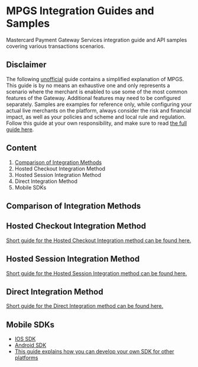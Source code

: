 # MPGS Integration Guides and Samples
Mastercard Payment Gateway Services integration guide and API samples covering various transactions scenarios.

## Disclaimer
The following <ins>unofficial</ins> guide contains a simplified explanation of MPGS. This guide is by no means an exhaustive one and only represents a scenario where the merchant is enabled to use some of the most common features of the Gateway. Additional features may need to be configured separately. Samples are examples for reference only, while configuring your actual live merchants on the platform, always consider the risk and financial impact, as well as your policies and scheme and local rule and regulation. Follow this guide at your own responsibility, and make sure to read [the full guide here](https://ap-gateway.mastercard.com/api/documentation/integrationGuidelines/index.html?locale=en_US).

## Content
1. [Comparison of Integration Methods](Comparison-of-Integration-Methods)
2. Hosted Checkout Integration Method
3. Hosted Session Integration Method
4. Direct Integration Method
5. Mobile SDKs

## Comparison of Integration Methods


## Hosted Checkout Integration Method
[Short guide for the Hosted Checkout Integration method can be found here.]()

## Hosted Session Integration Method
[Short guide for the Hosted Session Integration method can be found here.]()

## Direct Integration Method
[Short guide for the Direct Integration method can be found here.]()

## Mobile SDKs
- [IOS SDK](https://github.com/Mastercard-Gateway/gateway-ios-sdk)
- [Android SDK](https://github.com/Mastercard-Gateway/gateway-android-sdk)
- [This guide explains how you can develop your own SDK for other platforms]()

